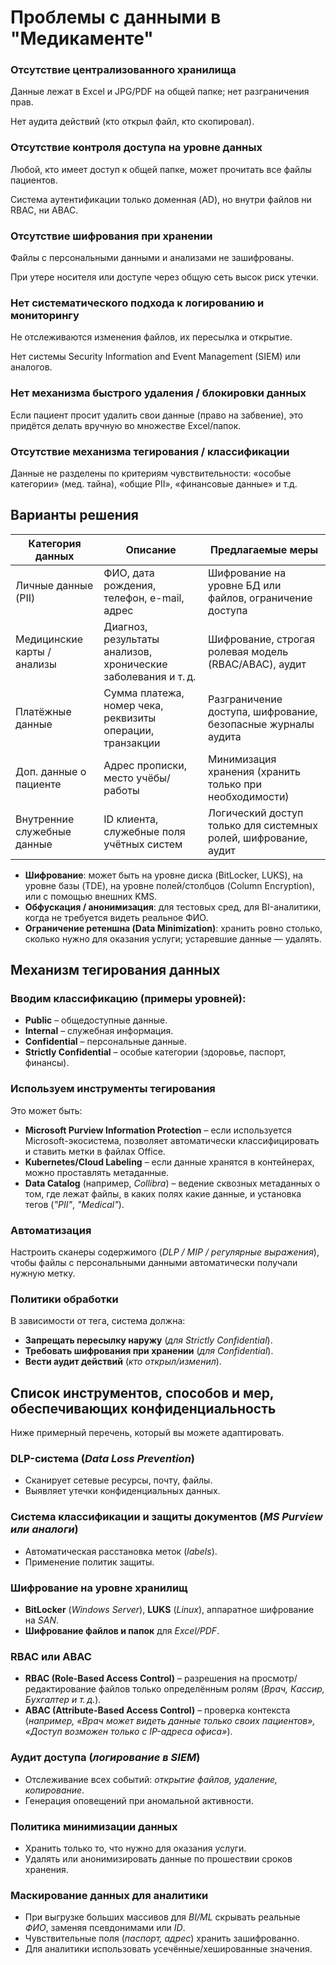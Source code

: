 # Проблемы с данными в "Медикаменте"

### Отсутствие централизованного хранилища
Данные лежат в Excel и JPG/PDF на общей папке; нет разграничения прав.

Нет аудита действий (кто открыл файл, кто скопировал).

### Отсутствие контроля доступа на уровне данных
Любой, кто имеет доступ к общей папке, может прочитать все файлы пациентов.

Система аутентификации только доменная (AD), но внутри файлов ни RBAC, ни ABAC.

### Отсутствие шифрования при хранении
Файлы с персональными данными и анализами не зашифрованы.

При утере носителя или доступе через общую сеть высок риск утечки.

### Нет систематического подхода к логированию и мониторингу
Не отслеживаются изменения файлов, их пересылка и открытие.

Нет системы Security Information and Event Management (SIEM) или аналогов.

### Нет механизма быстрого удаления / блокировки данных

Если пациент просит удалить свои данные (право на забвение), это придётся делать вручную во множестве Excel/папок.

### Отсутствие механизма тегирования / классификации

Данные не разделены по критериям чувствительности: «особые категории» (мед. тайна), «общие PII», «финансовые данные» и т.д.

## Варианты решения
| Категория данных               | Описание                                                                 | Предлагаемые меры                                                                 |
|--------------------------------|-------------------------------------------------------------------------|----------------------------------------------------------------------------------|
| Личные данные (PII)            | ФИО, дата рождения, телефон, e-mail, адрес                              | Шифрование на уровне БД или файлов, ограничение доступа                           |
| Медицинские карты / анализы    | Диагноз, результаты анализов, хронические заболевания и т. д.            | Шифрование, строгая ролевая модель (RBAC/ABAC), аудит                             |
| Платёжные данные               | Сумма платежа, номер чека, реквизиты операции, транзакции                | Разграничение доступа, шифрование, безопасные журналы аудита                      |
| Доп. данные о пациенте         | Адрес прописки, место учёбы/работы                                       | Минимизация хранения (хранить только при необходимости)                           |
| Внутренние служебные данные    | ID клиента, служебные поля учётных систем                                | Логический доступ только для системных ролей, шифрование, аудит                   |

- **Шифрование**: может быть на уровне диска (BitLocker, LUKS), на уровне базы (TDE), на уровне полей/столбцов (Column Encryption), или с помощью внешних KMS.
- **Обфускация / анонимизация**: для тестовых сред, для BI-аналитики, когда не требуется видеть реальное ФИО.
- **Ограничение ретеншна (Data Minimization)**: хранить ровно столько, сколько нужно для оказания услуги; устаревшие данные — удалять.

## Механизм тегирования данных

### Вводим классификацию (примеры уровней):

- **Public** – общедоступные данные.
- **Internal** – служебная информация.
- **Confidential** – персональные данные.
- **Strictly Confidential** – особые категории (здоровье, паспорт, финансы).

### Используем инструменты тегирования

Это может быть:

- **Microsoft Purview Information Protection** – если используется Microsoft-экосистема, позволяет автоматически классифицировать и ставить метки в файлах Office.
- **Kubernetes/Cloud Labeling** – если данные хранятся в контейнерах, можно проставлять метаданные.
- **Data Catalog** (например, *Collibra*) – ведение сквозных метаданных о том, где лежат файлы, в каких полях какие данные, и установка тегов (*"PII"*, *"Medical"*).

### Автоматизация

Настроить сканеры содержимого (*DLP / MIP / регулярные выражения*), чтобы файлы с персональными данными автоматически получали нужную метку.

### Политики обработки

В зависимости от тега, система должна:

- **Запрещать пересылку наружу** (*для Strictly Confidential*).
- **Требовать шифрования при хранении** (*для Confidential*).
- **Вести аудит действий** (*кто открыл/изменил*).


## Список инструментов, способов и мер, обеспечивающих конфиденциальность

Ниже примерный перечень, который вы можете адаптировать.

### DLP-система (*Data Loss Prevention*)

- Сканирует сетевые ресурсы, почту, файлы.
- Выявляет утечки конфиденциальных данных.

### Система классификации и защиты документов (*MS Purview или аналоги*)

- Автоматическая расстановка меток (*labels*).
- Применение политик защиты.

### Шифрование на уровне хранилищ

- **BitLocker** (*Windows Server*), **LUKS** (*Linux*), аппаратное шифрование на *SAN*.
- **Шифрование файлов и папок** для *Excel/PDF*.

### RBAC или ABAC

- **RBAC (Role-Based Access Control)** – разрешения на просмотр/редактирование файлов только определённым ролям (*Врач, Кассир, Бухгалтер и т. д.*).
- **ABAC (Attribute-Based Access Control)** – проверка контекста (*например, «Врач может видеть данные только своих пациентов», «Доступ возможен только с IP-адреса офиса»*).

### Аудит доступа (*логирование в SIEM*)

- Отслеживание всех событий: *открытие файлов, удаление, копирование*.
- Генерация оповещений при аномальной активности.

### Политика минимизации данных

- Хранить только то, что нужно для оказания услуги.
- Удалять или анонимизировать данные по прошествии сроков хранения.

### Маскирование данных для аналитики

- При выгрузке больших массивов для *BI/ML* скрывать реальные *ФИО*, заменяя псевдонимами или *ID*.
- Чувствительные поля (*паспорт, адрес*) хранить зашифрованно.
- Для аналитики использовать усечённые/хешированные значения.